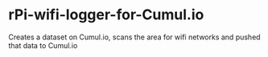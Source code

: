 # rPi-wifi-logger-for-Cumul.io
Creates a dataset on Cumul.io, scans the area for wifi networks and pushed that data to Cumul.io
